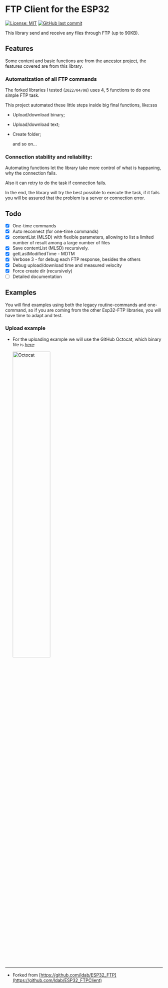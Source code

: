 # FTP Client for the ESP32

[![License: MIT](https://img.shields.io/badge/License-MIT-green)](https://github.com/yxuo/EspZilla/blob/master/LICENSE)
[![GitHub last commit](https://img.shields.io/github/last-commit/yxuo/EspZilla.svg?style=social)](https://github.com/yxuo/EspZilla)

This library send and receive any files through FTP (up to 90KB).

## Features

Some content and basic functions are from the [ancestor project](https://github.com/ldab/ESP32_FTPClient), the features covered are from this library. 

### Automatization of all FTP commands

The forked libraries I tested (`2022/04/08`) uses 4, 5 functions to do one simple FTP task.

This project automated these little steps inside big final functions, like:sss

* Upload/download binary;

* Upload/download text;

* Create folder;
  
  and so on...

### Connection stability and reliability:

Automating functions let the library take more control of what is happaning, why the connection fails.

Also it can retry to do the task if connection fails.

In the end, the library will try the best possible to execute the task, if it fails you will be assured that the problem is a server or connection error.

## Todo

- [x] One-time commands
- [x] Auto reconnect (for one-time commands)
- [x] contentList (MLSD) with flexible parameters, allowing to list a limited number of result among a large number of files
- [x] Save contentList (MLSD) recursively. 
- [x] getLastModifiedTime - MDTM
- [x] Verbose 3 - for debug each FTP response, besides the others
- [x] Debug upload/download time and measured velocity
- [x] Force create dir (recursively)
- [ ] Detailed documentation

## Examples

You will find examples using both the legacy routine-commands and one-command, so if you are coming from the other Esp32-FTP libraries, you will have time to adapt and test.

### Upload example

* For the uploading example we will use the GitHub Octocat, which binary file is [here](./src/octocat.h):
  
  <img src="https://github.githubassets.com/images/modules/logos_page/Octocat.png" alt="Octocat" width="50%"> 

---

* Forked from [https://github.com/ldab/ESP32_FTP](https://github.com/ldab/ESP32_FTPClient)
